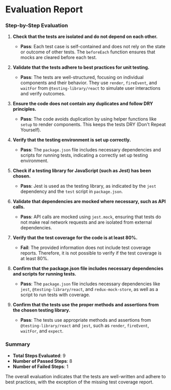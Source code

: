 # Evaluation Report

### Step-by-Step Evaluation

1. **Check that the tests are isolated and do not depend on each other.**
   - **Pass**: Each test case is self-contained and does not rely on the state or outcome of other tests. The `beforeEach` function ensures that mocks are cleared before each test.

2. **Validate that the tests adhere to best practices for unit testing.**
   - **Pass**: The tests are well-structured, focusing on individual components and their behavior. They use `render`, `fireEvent`, and `waitFor` from `@testing-library/react` to simulate user interactions and verify outcomes.

3. **Ensure the code does not contain any duplicates and follow DRY principles.**
   - **Pass**: The code avoids duplication by using helper functions like `setup` to render components. This keeps the tests DRY (Don't Repeat Yourself).

4. **Verify that the testing environment is set up correctly.**
   - **Pass**: The `package.json` file includes necessary dependencies and scripts for running tests, indicating a correctly set up testing environment.

5. **Check if a testing library for JavaScript (such as Jest) has been chosen.**
   - **Pass**: Jest is used as the testing library, as indicated by the `jest` dependency and the `test` script in `package.json`.

6. **Validate that dependencies are mocked where necessary, such as API calls.**
   - **Pass**: API calls are mocked using `jest.mock`, ensuring that tests do not make real network requests and are isolated from external dependencies.

7. **Verify that the test coverage for the code is at least 80%.**
   - **Fail**: The provided information does not include test coverage reports. Therefore, it is not possible to verify if the test coverage is at least 80%.

8. **Confirm that the package.json file includes necessary dependencies and scripts for running tests.**
   - **Pass**: The `package.json` file includes necessary dependencies like `jest`, `@testing-library/react`, and `redux-mock-store`, as well as a script to run tests with coverage.

9. **Confirm that the tests use the proper methods and assertions from the chosen testing library.**
   - **Pass**: The tests use appropriate methods and assertions from `@testing-library/react` and `jest`, such as `render`, `fireEvent`, `waitFor`, and `expect`.

### Summary

- **Total Steps Evaluated**: 9
- **Number of Passed Steps**: 8
- **Number of Failed Steps**: 1

The overall evaluation indicates that the tests are well-written and adhere to best practices, with the exception of the missing test coverage report.